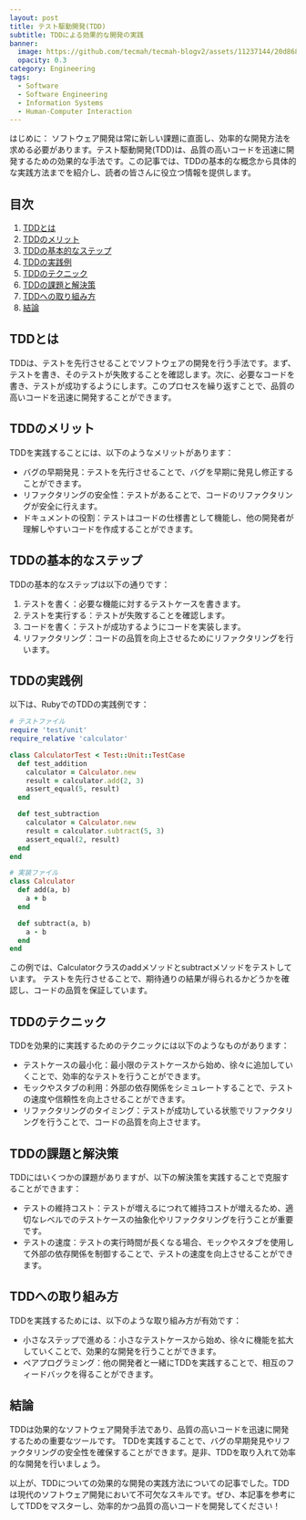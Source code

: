 ```yaml
---
layout: post
title: テスト駆動開発(TDD)
subtitle: TDDによる効果的な開発の実践
banner:
  image: https://github.com/tecmah/tecmah-blogv2/assets/11237144/20d86821-910f-4867-a700-9a46c6732f1e
  opacity: 0.3
category: Engineering
tags:
  - Software
  - Software Engineering
  - Information Systems
  - Human-Computer Interaction
---
```


はじめに：
ソフトウェア開発は常に新しい課題に直面し、効率的な開発方法を求める必要があります。テスト駆動開発(TDD)は、品質の高いコードを迅速に開発するための効果的な手法です。この記事では、TDDの基本的な概念から具体的な実践方法までを紹介し、読者の皆さんに役立つ情報を提供します。

## 目次

1. [TDDとは](#tddとは)
2. [TDDのメリット](#tddのメリット)
3. [TDDの基本的なステップ](#tddの基本的なステップ)
4. [TDDの実践例](#tddの実践例)
5. [TDDのテクニック](#tddのテクニック)
6. [TDDの課題と解決策](#tddの課題と解決策)
7. [TDDへの取り組み方](#tddへの取り組み方)
8. [結論](#結論)

## TDDとは

TDDは、テストを先行させることでソフトウェアの開発を行う手法です。まず、テストを書き、そのテストが失敗することを確認します。次に、必要なコードを書き、テストが成功するようにします。このプロセスを繰り返すことで、品質の高いコードを迅速に開発することができます。

## TDDのメリット

TDDを実践することには、以下のようなメリットがあります：

- バグの早期発見：テストを先行させることで、バグを早期に発見し修正することができます。
- リファクタリングの安全性：テストがあることで、コードのリファクタリングが安全に行えます。
- ドキュメントの役割：テストはコードの仕様書として機能し、他の開発者が理解しやすいコードを作成することができます。

## TDDの基本的なステップ

TDDの基本的なステップは以下の通りです：

1. テストを書く：必要な機能に対するテストケースを書きます。
2. テストを実行する：テストが失敗することを確認します。
3. コードを書く：テストが成功するようにコードを実装します。
4. リファクタリング：コードの品質を向上させるためにリファクタリングを行います。

## TDDの実践例

以下は、RubyでのTDDの実践例です：

```ruby
# テストファイル
require 'test/unit'
require_relative 'calculator'

class CalculatorTest < Test::Unit::TestCase
  def test_addition
    calculator = Calculator.new
    result = calculator.add(2, 3)
    assert_equal(5, result)
  end

  def test_subtraction
    calculator = Calculator.new
    result = calculator.subtract(5, 3)
    assert_equal(2, result)
  end
end

# 実装ファイル
class Calculator
  def add(a, b)
    a + b
  end

  def subtract(a, b)
    a - b
  end
end
```

この例では、Calculatorクラスのaddメソッドとsubtractメソッドをテストしています。
テストを先行させることで、期待通りの結果が得られるかどうかを確認し、コードの品質を保証しています。

## TDDのテクニック

TDDを効果的に実践するためのテクニックには以下のようなものがあります：

- テストケースの最小化：最小限のテストケースから始め、徐々に追加していくことで、効率的なテストを行うことができます。
- モックやスタブの利用：外部の依存関係をシミュレートすることで、テストの速度や信頼性を向上させることができます。
- リファクタリングのタイミング：テストが成功している状態でリファクタリングを行うことで、コードの品質を向上させます。

## TDDの課題と解決策

TDDにはいくつかの課題がありますが、以下の解決策を実践することで克服することができます：

- テストの維持コスト：テストが増えるにつれて維持コストが増えるため、適切なレベルでのテストケースの抽象化やリファクタリングを行うことが重要です。
- テストの速度：テストの実行時間が長くなる場合、モックやスタブを使用して外部の依存関係を制御することで、テストの速度を向上させることができます。

## TDDへの取り組み方

TDDを実践するためには、以下のような取り組み方が有効です：

- 小さなステップで進める：小さなテストケースから始め、徐々に機能を拡大していくことで、効果的な開発を行うことができます。
- ペアプログラミング：他の開発者と一緒にTDDを実践することで、相互のフィードバックを得ることができます。

## 結論

TDDは効果的なソフトウェア開発手法であり、品質の高いコードを迅速に開発するための重要なツールです。
TDDを実践することで、バグの早期発見やリファクタリングの安全性を確保することができます。是非、TDDを取り入れて効率的な開発を行いましょう。

以上が、TDDについての効果的な開発の実践方法についての記事でした。TDDは現代のソフトウェア開発において不可欠なスキルです。ぜひ、本記事を参考にしてTDDをマスターし、効率的かつ品質の高いコードを開発してください！
